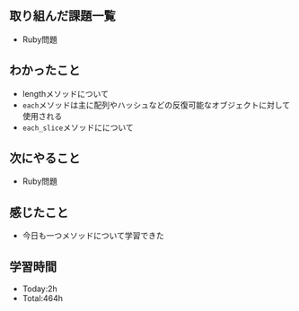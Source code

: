 ## 取り組んだ課題一覧
- Ruby問題

## わかったこと
- lengthメソッドについて
- `each`メソッドは主に配列やハッシュなどの反復可能なオブジェクトに対して使用される
- `each_slice`メソッドにについて

## 次にやること
- Ruby問題

## 感じたこと
- 今日も一つメソッドについて学習できた
  
## 学習時間
- Today:2h
- Total:464h
 
